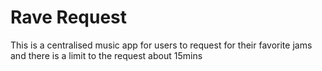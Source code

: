 # Rave Request

This is a centralised music app for users to request for their favorite jams and there is a limit to the request about 15mins
